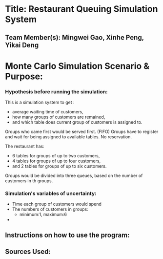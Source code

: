 # Title: Restaurant Queuing Simulation System

## Team Member(s): Mingwei Gao, Xinhe Peng, Yikai Deng

# Monte Carlo Simulation Scenario & Purpose:

### Hypothesis before running the simulation:

This is a simulation system to get :
- average waiting time of customers, 
- how many groups of customers are remained,
- and which table does current group of customers is assigned to.

Groups who came first would be served first. (FIFO)
Groups have to register and wait for being assigned to available tables.
No reservation.

The restaurant has:
- 6 tables for groups of up to two customers, 
- 4 tables for groups of up to four customers, 
- and 2 tables for groups of up to six customers.

Groups would be divided into three queues, based on the number of customers in th groups.


### Simulation's variables of uncertainty:

- Time each group of customers would spend
- The numbers of customers in groups:
  - minimum:1, maximum:6
- 


## Instructions on how to use the program:


## Sources Used:

